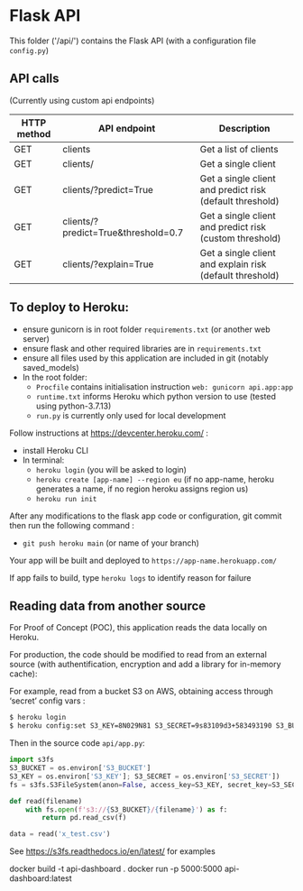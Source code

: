 # Flask API

This folder ('/api/') contains the Flask API (with a configuration file `config.py`)

## API calls

(Currently using custom api endpoints)

| HTTP method | API endpoint                            | Description                                              |
| ----------- | --------------------------------------- | -------------------------------------------------------- |
| GET         | clients                                 | Get a list of clients                                    |
| GET         | clients/<id>                            | Get a single client                                      |
| GET         | clients/<id>?predict=True               | Get a single client and predict risk (default threshold) |
| GET         | clients/<id>?predict=True&threshold=0.7 | Get a single client and predict risk (custom threshold)  |
| GET         | clients/<id>?explain=True               | Get a single client and explain risk (default threshold) |

## To deploy to Heroku:

- ensure gunicorn is in root folder `requirements.txt` (or another web server)
- ensure flask and other required libraries are in `requirements.txt`
- ensure all files used by this application are included in git (notably saved_models)
- In the root folder:
  - `Procfile` contains initialisation instruction `web: gunicorn api.app:app`
  - `runtime.txt` informs Heroku which python version to use (tested using python-3.7.13)
  - `run.py` is currently only used for local development

Follow instructions at <https://devcenter.heroku.com/> :

- install Heroku CLI
- In terminal:
  - `heroku login` (you will be asked to login)
  - `heroku create [app-name] --region eu` (if no app-name, heroku generates a name, if no region
    heroku assigns region us)
  - `heroku run init`

After any modifications to the flask app code or configuration, git commit then run the following
command :

- `git push heroku main` (or name of your branch)

Your app will be built and deployed to `https://app-name.herokuapp.com/`

If app fails to build, type `heroku logs` to identify reason for failure

## Reading data from another source

For Proof of Concept (POC), this application reads the data locally on Heroku.

For production, the code should be modified to read from an external source (with authentification, encryption and add a library for in-memory cache):

For example, read from a bucket S3 on AWS, obtaining access through ‘secret’ config vars :
```bash
$ heroku login
$ heroku config:set S3_KEY=8N029N81 S3_SECRET=9s83109d3+583493190 S3_BUCKET=MC-OC-7
```

Then in the source code `api/app.py`:
```python 
import s3fs
S3_BUCKET = os.environ['S3_BUCKET']
S3_KEY = os.environ['S3_KEY']; S3_SECRET = os.environ['S3_SECRET'])
fs = s3fs.S3FileSystem(anon=False, access_key=S3_KEY, secret_key=S3_SECRET)

def read(filename)
    with fs.open(f's3://{S3_BUCKET}/{filename}') as f:
        return pd.read_csv(f)

data = read('x_test.csv')        
```

See <https://s3fs.readthedocs.io/en/latest/> for examples

docker build -t api-dashboard .
docker run -p 5000:5000 api-dashboard:latest
